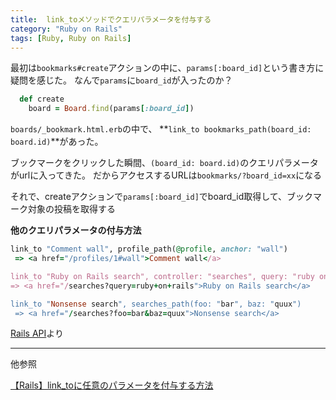 ```yaml
---
title:  link_toメソッドでクエリパラメータを付与する
category: "Ruby on Rails"
tags: [Ruby, Ruby on Rails]
---
```


最初は`bookmarks#create`アクションの中に、`params[:board_id]`という書き方に疑問を感じた。
なんで`params`に`board_id`が入ったのか？
```ruby
  def create
    board = Board.find(params[:board_id])
```

`boards/_bookmark.html.erb`の中で、
**`link_to bookmarks_path(board_id: board.id)`**があった。

ブックマークをクリックした瞬間、`(board_id: board.id)`のクエリパラメータがurlに入ってきた。
だからアクセスするURLは`bookmarks/?board_id=xx`になる

それで、createアクションで`params[:board_id]`でboard_id取得して、ブックマーク対象の投稿を取得する

**他のクエリパラメータの付与方法**

```ruby
link_to "Comment wall", profile_path(@profile, anchor: "wall")
 => <a href="/profiles/1#wall">Comment wall</a>

link_to "Ruby on Rails search", controller: "searches", query: "ruby on rails"
=> <a href="/searches?query=ruby+on+rails">Ruby on Rails search</a>

link_to "Nonsense search", searches_path(foo: "bar", baz: "quux")
 => <a href="/searches?foo=bar&baz=quux">Nonsense search</a>
```
[Rails API](https://api.rubyonrails.org/classes/ActionView/Helpers/UrlHelper.html#method-i-link_to)より

---
他参照

[【Rails】link_toに任意のパラメータを付与する方法](https://310nae.com/linkto-param/)

